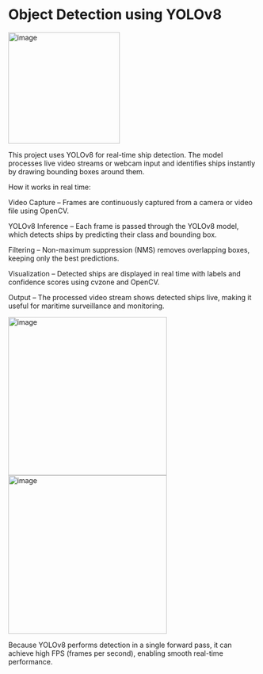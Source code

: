 # Object Detection using YOLOv8

<img width="225" height="225" alt="image" src="https://github.com/user-attachments/assets/8d1b98d9-710f-4a65-a556-7a76a509cc04" />


This project uses YOLOv8 for real-time ship detection. The model processes live video streams or webcam input and identifies ships instantly by drawing bounding boxes around them.

How it works in real time:

Video Capture – Frames are continuously captured from a camera or video file using OpenCV.

YOLOv8 Inference – Each frame is passed through the YOLOv8 model, which detects ships by predicting their class and bounding box.

Filtering – Non-maximum suppression (NMS) removes overlapping boxes, keeping only the best predictions.

Visualization – Detected ships are displayed in real time with labels and confidence scores using cvzone and OpenCV.

Output – The processed video stream shows detected ships live, making it useful for maritime surveillance and monitoring.

<img width="320" height="320" alt="image" src="https://github.com/user-attachments/assets/21a651bc-fa0a-4b44-a5bc-1453751f2e25" />
<img width="320" height="320" alt="image" src="https://github.com/user-attachments/assets/08ff6174-5dd5-45e0-b27a-387f0eaf16d0" />



Because YOLOv8 performs detection in a single forward pass, it can achieve high FPS (frames per second), enabling smooth real-time performance.
